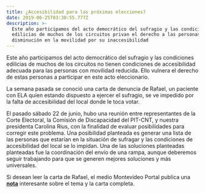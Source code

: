 ```yaml
---
title: ¿Accesibilidad para las próximas elecciones?
date: 2019-06-25T03:30:55.777Z
description: >-
  Este año participamos del acto democrático del sufragio y las condiciones
  edilicias de muchos de los circuitos privan el derecho a las personas con
  disminución en la movilidad por su inaccesibilidad
---
```

Este año participamos del acto democrático del sufragio y las condiciones edilicias de muchos de los circuitos no tienen condiciones de accesibilidad adecuada para las personas con movilidad reducida. Ello vulnera el derecho de estas personas a participar en este acto eleccionario.

La semana pasada se conoció una carta de denuncia de Rafael, un paciente con ELA quien estando dispuesto a ejercer el sufragio, se ve impedido por la falta de accesibilidad del local donde le toca votar.

El pasado sábado 22 de junio, hubo una reunión entre representantes de la Corte Electoral, la Comisión de Discapacidad del PIT-CNT, y nuestra presidenta Carolina Rius, con la finalidad de evaluar posibilidades para corregir este problema. Una posibilidad planteada es generar una lista de las personas que estarían en la situación de sufragar y las condiciones de accesibilidad del local se lo impidan. Una de las soluciones planteadas planteadas fue la coordinación del envío de una rampa, aunque deberemos seguir trabajando para que se generen mejores soluciones y más universales.

Si desean leer la carta de Rafael, el medio Montevideo Portal publica una [**nota**](lamo-de-un-paciente-con-ELA-busca-mejorar-esa-relacion-uc722268) interesante sobre el tema y la carta completa.
